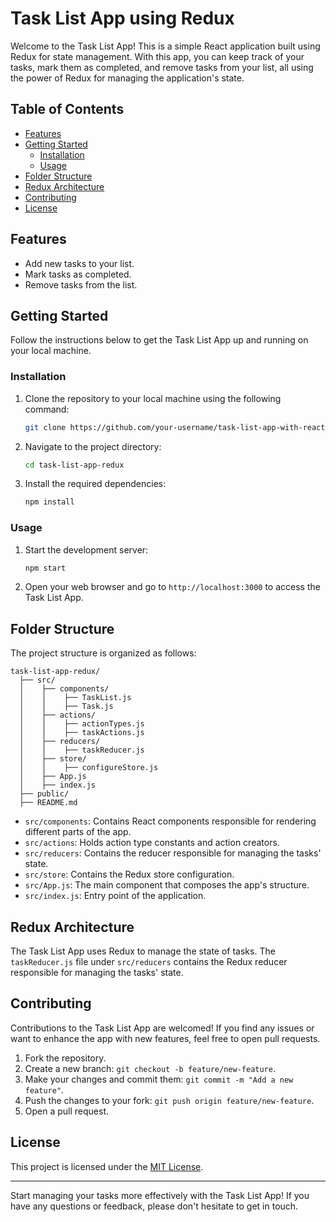 # Task List App using Redux

Welcome to the Task List App! This is a simple React application built using Redux for state management. With this app, you can keep track of your tasks, mark them as completed, and remove tasks from your list, all using the power of Redux for managing the application's state.

## Table of Contents

- [Features](#features)
- [Getting Started](#getting-started)
  - [Installation](#installation)
  - [Usage](#usage)
- [Folder Structure](#folder-structure)
- [Redux Architecture](#redux-architecture)
- [Contributing](#contributing)
- [License](#license)

## Features

- Add new tasks to your list.
- Mark tasks as completed.
- Remove tasks from the list.

## Getting Started

Follow the instructions below to get the Task List App up and running on your local machine.

### Installation

1. Clone the repository to your local machine using the following command:

   ```bash
   git clone https://github.com/your-username/task-list-app-with-react-using-redux.git
   ```

2. Navigate to the project directory:

   ```bash
   cd task-list-app-redux
   ```

3. Install the required dependencies:

   ```bash
   npm install
   ```

### Usage

1. Start the development server:

   ```bash
   npm start
   ```

2. Open your web browser and go to `http://localhost:3000` to access the Task List App.

## Folder Structure

The project structure is organized as follows:

```
task-list-app-redux/
  ├── src/
  │    ├── components/
  │    │    ├── TaskList.js
  │    │    ├── Task.js
  │    ├── actions/
  │    │    ├── actionTypes.js
  │    │    ├── taskActions.js
  │    ├── reducers/
  │    │    ├── taskReducer.js
  │    ├── store/
  │    │    ├── configureStore.js
  │    ├── App.js
  │    ├── index.js
  ├── public/
  ├── README.md
```

- `src/components`: Contains React components responsible for rendering different parts of the app.
- `src/actions`: Holds action type constants and action creators.
- `src/reducers`: Contains the reducer responsible for managing the tasks' state.
- `src/store`: Contains the Redux store configuration.
- `src/App.js`: The main component that composes the app's structure.
- `src/index.js`: Entry point of the application.

## Redux Architecture

The Task List App uses Redux to manage the state of tasks. The `taskReducer.js` file under `src/reducers` contains the Redux reducer responsible for managing the tasks' state.

## Contributing

Contributions to the Task List App are welcomed! If you find any issues or want to enhance the app with new features, feel free to open pull requests.

1. Fork the repository.
2. Create a new branch: `git checkout -b feature/new-feature`.
3. Make your changes and commit them: `git commit -m "Add a new feature"`.
4. Push the changes to your fork: `git push origin feature/new-feature`.
5. Open a pull request.

## License

This project is licensed under the [MIT License](LICENSE).

---

Start managing your tasks more effectively with the Task List App! If you have any questions or feedback, please don't hesitate to get in touch.
